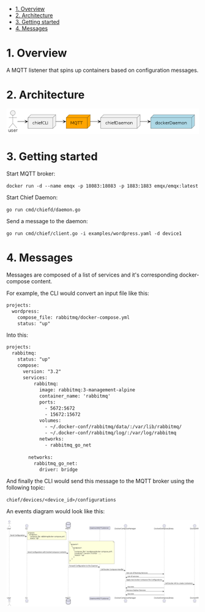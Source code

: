 <!-- title: Container Chief --> 
- [1. Overview](#1-overview)
- [2. Architecture](#2-architecture)
- [3. Getting started](#3-getting-started)
- [4. Messages](#4-messages)

# 1. Overview
A MQTT listener that spins up containers based on configuration messages.

# 2. Architecture

![](docs/architecture.png)

# 3. Getting started

Start MQTT broker:

`docker run -d --name emqx -p 18083:18083 -p 1883:1883 emqx/emqx:latest`

Start Chief Daemon:

`go run cmd/chiefd/daemon.go`

Send a message to the daemon:

`go run cmd/chief/client.go -i examples/wordpress.yaml -d device1`


# 4. Messages

Messages are composed of a list of services and it's corresponding docker-compose content.

For example, the CLI would convert an input file like this:

```
projects: 
  wordpress:
    compose_file: rabbitmq/docker-compose.yml
    status: "up"
```

Into this:

```
projects: 
  rabbitmq:
    status: "up"
    compose: 
      version: "3.2"
      services:
          rabbitmq:
            image: rabbitmq:3-management-alpine
            container_name: 'rabbitmq'
            ports:
              - 5672:5672
              - 15672:15672
            volumes:
              - ~/.docker-conf/rabbitmq/data/:/var/lib/rabbitmq/
              - ~/.docker-conf/rabbitmq/log/:/var/log/rabbitmq
            networks:
              - rabbitmq_go_net

        networks:
          rabbitmq_go_net:
            driver: bridge
```


And finally the CLI would send this message to the MQTT broker using the following topic:

`chief/devices/<device_id>/configurations`


An events diagram would look like this:

![](docs/events.png)